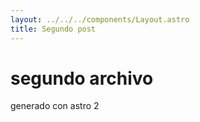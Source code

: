 ```yaml
---
layout: ../../../components/Layout.astro
title: Segundo post
---
```

# segundo archivo
generado con astro 2